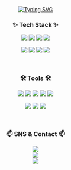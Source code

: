 <div align="center">
  <a href="https://git.io/typing-svg">
    <img src="https://readme-typing-svg.demolab.com?font=Fira+Code&size=25&pause=1000&color=F7F7F7&background=FFFFFF00&width=435&lines=Welcome+to+YeongShik's+github+!" alt="Typing SVG" />
  </a>
</div>

<h3 align="center"> ✨ Tech Stack ✨ </h3>
<p align="center">
   <img src="https://img.shields.io/badge/macOS-000000?style=for-the-badge&logo=apple&logoColor=white" />
  <img src="https://img.shields.io/badge/Windows-0078D6?style=for-the-badge&logo=windows&logoColor=white" />
  <img src="https://img.shields.io/badge/JavaScript-F7DF1E?style=for-the-badge&logo=javascript&logoColor=black" />
  <img src="https://img.shields.io/badge/TensorFlow-FF6F00?style=for-the-badge&logo=tensorflow&logoColor=white" />
</p>
<p align="center">
  <img src="https://img.shields.io/badge/Python-3776AB?style=for-the-badge&logo=python&logoColor=white" />
  <img src="https://img.shields.io/badge/Pandas-150458?style=for-the-badge&logo=pandas&logoColor=white" />
  <img src="https://img.shields.io/badge/NumPy-013243?style=for-the-badge&logo=numpy&logoColor=white" />
  <img src="https://img.shields.io/badge/Matplotlib-008080?style=for-the-badge&logo=python&logoColor=white" />
</p>

<br>

<h3 align="center"> 🛠 Tools 🛠 </h3>
<p align="center">
  <img src="https://img.shields.io/badge/Git-F05032?style=for-the-badge&logo=git&logoColor=white" />
  <img src="https://img.shields.io/badge/GitHub-181717?style=for-the-badge&logo=github&logoColor=white" />
  <img src="https://img.shields.io/badge/VS%20Code-007ACC?style=for-the-badge&logo=visual-studio-code&logoColor=white" />
  <img src="https://img.shields.io/badge/Figma-F24E1E?style=for-the-badge&logo=figma&logoColor=white" />
  <img src="https://img.shields.io/badge/Notion-000000?style=for-the-badge&logo=notion&logoColor=white" />
</p>
<p align="center">
  <img src="https://img.shields.io/badge/Adobe%20Photoshop-31A8FF?style=for-the-badge&logo=adobe-photoshop&logoColor=white" />
  <img src="https://img.shields.io/badge/Logic%20Pro-000000?style=for-the-badge&logo=apple&logoColor=white" />
  <img src="https://img.shields.io/badge/Final%20Cut%20Pro-999999?style=for-the-badge&logo=apple&logoColor=white" />
</p>

<br>

<h3 align="center">📫 SNS & Contact 📫</h3>
<div align="center">
   <a href="https://instagram.com/aceshik">
    <img src="https://img.shields.io/badge/aceshik-E4405F?style=for-the-badge&logo=instagram&logoColor=white" />
  </a>
  <br>
  <a href="https://blog.naver.com/aceshik">
   <img src="https://img.shields.io/badge/Blog-03C75A?style=for-the-badge&logo=naver&logoColor=white" />
  </a>
  <br>
   <a href="mailto:aceshik@gmail.com">
    <img src="https://img.shields.io/badge/Gmail-D14836?style=for-the-badge&logo=gmail&logoColor=white" />
  </a>
</div>
